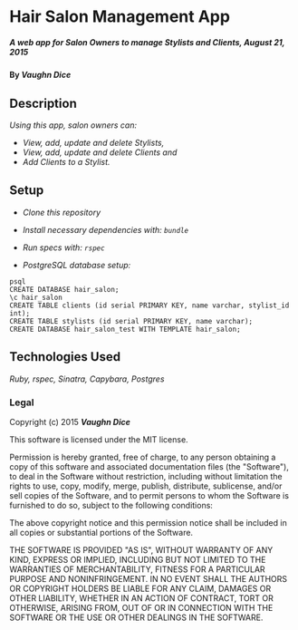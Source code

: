 # Hair Salon Management App

##### _A web app for Salon Owners to manage Stylists and Clients, August 21, 2015_

#### By **_Vaughn Dice_**

## Description

_Using this app, salon owners can:_
* _View, add, update and delete Stylists,_
* _View, add, update and delete Clients and_
* _Add Clients to a Stylist._

## Setup

* _Clone this repository_
* _Install necessary dependencies with: `bundle`_
* _Run specs with: `rspec`_

* _PostgreSQL database setup:_
```
psql
CREATE DATABASE hair_salon;
\c hair_salon
CREATE TABLE clients (id serial PRIMARY KEY, name varchar, stylist_id int);
CREATE TABLE stylists (id serial PRIMARY KEY, name varchar);
CREATE DATABASE hair_salon_test WITH TEMPLATE hair_salon;
```

## Technologies Used

_Ruby, rspec, Sinatra, Capybara, Postgres_

### Legal

Copyright (c) 2015 **_Vaughn Dice_**

This software is licensed under the MIT license.

Permission is hereby granted, free of charge, to any person obtaining a copy
of this software and associated documentation files (the "Software"), to deal
in the Software without restriction, including without limitation the rights
to use, copy, modify, merge, publish, distribute, sublicense, and/or sell
copies of the Software, and to permit persons to whom the Software is
furnished to do so, subject to the following conditions:

The above copyright notice and this permission notice shall be included in
all copies or substantial portions of the Software.

THE SOFTWARE IS PROVIDED "AS IS", WITHOUT WARRANTY OF ANY KIND, EXPRESS OR
IMPLIED, INCLUDING BUT NOT LIMITED TO THE WARRANTIES OF MERCHANTABILITY,
FITNESS FOR A PARTICULAR PURPOSE AND NONINFRINGEMENT. IN NO EVENT SHALL THE
AUTHORS OR COPYRIGHT HOLDERS BE LIABLE FOR ANY CLAIM, DAMAGES OR OTHER
LIABILITY, WHETHER IN AN ACTION OF CONTRACT, TORT OR OTHERWISE, ARISING FROM,
OUT OF OR IN CONNECTION WITH THE SOFTWARE OR THE USE OR OTHER DEALINGS IN
THE SOFTWARE.

